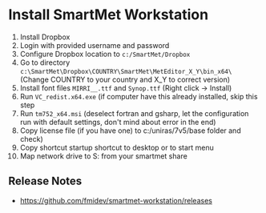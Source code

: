 # Install SmartMet Workstation

1. Install Dropbox
2. Login with provided username and password
3. Configure Dropbox location to ``c:/SmartMet/Dropbox``
4. Go to directory ``c:\SmartMet\Dropbox\COUNTRY\SmartMet\MetEditor_X_Y\bin_x64\`` (Change COUNTRY to your country and X_Y to correct version)
5. Install font files ``MIRRI__.ttf`` and ``Synop.ttf`` (Right click -> Install)
6. Run ``VC_redist.x64.exe`` (if computer have this already installed, skip this step
7. Run ``tm752_x64.msi`` (deselect fortran and gsharp, let the configuration run with default settings, don't mind about error in the end)
8. Copy license file (if you have one) to c:/uniras/7v5/base folder and check)
9. Copy shortcut startup shortcut to desktop or to start menu
10. Map network drive to S: from your smartmet share

## Release Notes
* https://github.com/fmidev/smartmet-workstation/releases
